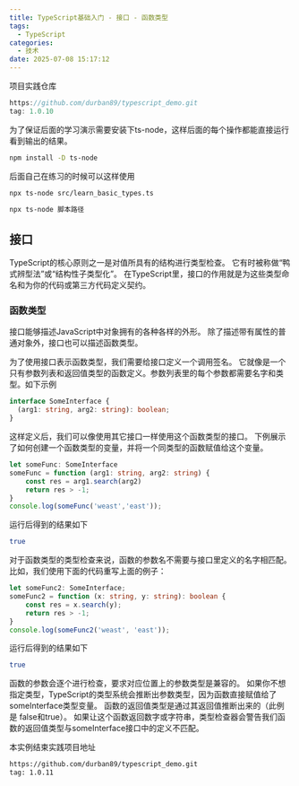 ```yaml
---
title: TypeScript基础入门 - 接口 - 函数类型
tags:
  - TypeScript
categories:
  - 技术
date: 2025-07-08 15:17:12
---
```


项目实践仓库

```javascript
https://github.com/durban89/typescript_demo.git
tag: 1.0.10
```

为了保证后面的学习演示需要安装下ts-node，这样后面的每个操作都能直接运行看到输出的结果。

```bash
npm install -D ts-node
```

后面自己在练习的时候可以这样使用

```bash
npx ts-node src/learn_basic_types.ts
```

```bash
npx ts-node 脚本路径
```

## **接口**

TypeScript的核心原则之一是对值所具有的结构进行类型检查。 它有时被称做“鸭式辨型法”或“结构性子类型化”。 在TypeScript里，接口的作用就是为这些类型命名和为你的代码或第三方代码定义契约。

### **函数类型**

接口能够描述JavaScript中对象拥有的各种各样的外形。 除了描述带有属性的普通对象外，接口也可以描述函数类型。

为了使用接口表示函数类型，我们需要给接口定义一个调用签名。 它就像是一个只有参数列表和返回值类型的函数定义。参数列表里的每个参数都需要名字和类型。如下示例

```ts
interface SomeInterface {
  (arg1: string, arg2: string): boolean;
}
```

这样定义后，我们可以像使用其它接口一样使用这个函数类型的接口。 下例展示了如何创建一个函数类型的变量，并将一个同类型的函数赋值给这个变量。

```ts
let someFunc: SomeInterface
someFunc = function (arg1: string, arg2: string) {
    const res = arg1.search(arg2)
    return res > -1;
}
console.log(someFunc('weast','east'));
```

运行后得到的结果如下

```bash
true
```

对于函数类型的类型检查来说，函数的参数名不需要与接口里定义的名字相匹配。 比如，我们使用下面的代码重写上面的例子：

```ts
let someFunc2: SomeInterface;
someFunc2 = function (x: string, y: string): boolean {
    const res = x.search(y);
    return res > -1;
}
console.log(someFunc2('weast', 'east'));
```

运行后得到的结果如下

```bash
true
```

函数的参数会逐个进行检查，要求对应位置上的参数类型是兼容的。 如果你不想指定类型，TypeScript的类型系统会推断出参数类型，因为函数直接赋值给了 someInterface类型变量。 函数的返回值类型是通过其返回值推断出来的（此例是 false和true）。 如果让这个函数返回数字或字符串，类型检查器会警告我们函数的返回值类型与someInterface接口中的定义不匹配。

本实例结束实践项目地址

```bash
https://github.com/durban89/typescript_demo.git
tag: 1.0.11
```
